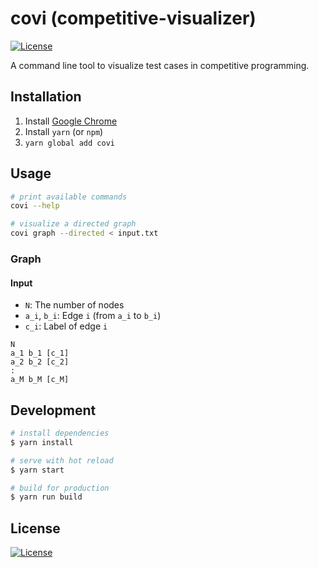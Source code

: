 # covi (competitive-visualizer)

[![License][license-badge]][license-badge-url]

A command line tool to visualize test cases in competitive programming.

## Installation

1. Install [Google Chrome](https://www.google.com/chrome/)
2. Install `yarn` (or `npm`)
3. `yarn global add covi`

## Usage

```bash
# print available commands
covi --help

# visualize a directed graph
covi graph --directed < input.txt
```

### Graph

#### Input

- `N`: The number of nodes
- `a_i`, `b_i`: Edge `i` (from `a_i` to `b_i`)
- `c_i`: Label of edge `i`

```
N
a_1 b_1 [c_1]
a_2 b_2 [c_2]
:
a_M b_M [c_M]
```

## Development

```bash
# install dependencies
$ yarn install

# serve with hot reload
$ yarn start

# build for production
$ yarn run build
```

## License

[![License][license-badge]][license-badge-url]

[license-badge]: https://img.shields.io/github/license/rdrgn/covi
[license-badge-url]: ./LICENSE
